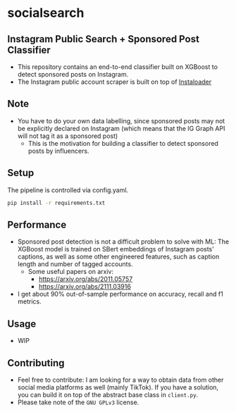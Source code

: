 # socialsearch

## Instagram Public Search + Sponsored Post Classifier
- This repository contains an end-to-end classifier built on XGBoost to detect sponsored posts on Instagram.
- The Instagram public account scraper is built on top of <a href="https://github.com/instaloader/instaloader">Instaloader</a>

## Note
- You have to do your own data labelling, since sponsored posts may not be explicitly declared on Instagram (which means that the IG Graph API will not tag it as a sponsored post)
  - This is the motivation for building a classifier to detect sponsored posts by influencers.

## Setup
The pipeline is controlled via config.yaml. 
```bash
pip install -r requirements.txt
```

## Performance
- Sponsored post detection is not a difficult problem to solve with ML: The XGBoost model is trained on SBert embeddings of Instagram posts' captions, as well as some other engineered features, such as caption length and number of tagged accounts. 
  - Some useful papers on arxiv: 
    - https://arxiv.org/abs/2011.05757
    - https://arxiv.org/abs/2111.03916
- I get about 90% out-of-sample performance on accuracy, recall and f1 metrics.

## Usage
- WIP

## Contributing
- Feel free to contribute: I am looking for a way to obtain data from other social media platforms as well (mainly TikTok). If you have a solution, you can build it on top of the abstract base class in `client.py`.
- Please take note of the `GNU GPLv3` license.